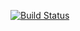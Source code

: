 

[![Build Status](https://travis-ci.com/BruceRedefinedprop/django-ecommerce.svg?branch=master)](https://travis-ci.com/BruceRedefinedprop/django-ecommerce)